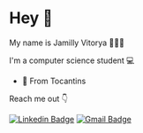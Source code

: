 # Hey 👋
My name is Jamilly Vitorya 👩🇧🇷

I'm a computer science student 💻

-   📍  From Tocantins

Reach me out 👇

[
![Linkedin Badge](https://img.shields.io/badge/-Jamilly%20Vitorya-FF8000?style=flat-square&logo=Linkedin&logoColor=white&link=https://www.linkedin.com/in/jamilly-barbosa/)](https://www.linkedin.com/in/jamilly-barbosa/) [
![Gmail Badge](https://img.shields.io/badge/-jamillyvitorya.barbosa@gmail.com-FF8000?style=flat-square&logo=Gmail&logoColor=white&link=mailto:jamilly_barbosa@discente.ufg.br)](mailto:jamilly_barbosa@discente.ufg.br)
